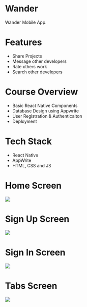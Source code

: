 # Wander
Wander Mobile App.

# Features
* Share Projects
* Message other developers
* Rate others work
* Search other developers

# Course Overview
* Basic React Native Components
* Database Design using Appwrite
* User Registration & Authenticaiton
* Deployment

# Tech Stack
* React Native
* AppWrite
* HTML, CSS and JS

# Home Screen
<img src="assets/images/screenshot/homescreen.png">  

# Sign Up Screen
<img src="assets/images/screenshot/sig-nup.png">  

# Sign In Screen
<img src="assets/images/screenshot/sign-in.png">  

# Tabs Screen
<img src="assets/images/screenshot/tabs.png">  
